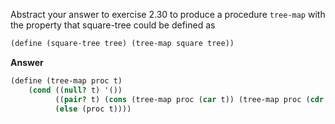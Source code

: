 Abstract your answer to exercise 2.30 to produce a procedure `tree-map` with the property that square-tree could be defined as

```scheme
(define (square-tree tree) (tree-map square tree))
```

**Answer**

```scheme
(define (tree-map proc t)
    (cond ((null? t) '())
          ((pair? t) (cons (tree-map proc (car t)) (tree-map proc (cdr t))))
          (else (proc t))))
```
